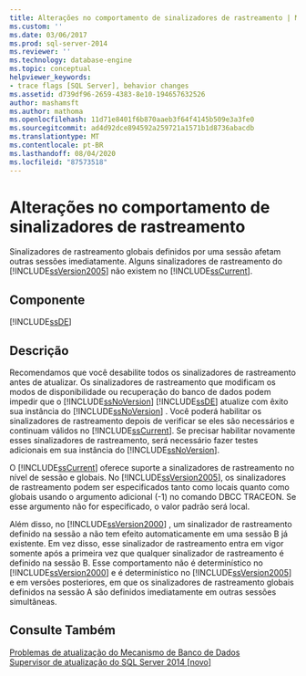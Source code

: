 ```yaml
---
title: Alterações no comportamento de sinalizadores de rastreamento | Microsoft Docs
ms.custom: ''
ms.date: 03/06/2017
ms.prod: sql-server-2014
ms.reviewer: ''
ms.technology: database-engine
ms.topic: conceptual
helpviewer_keywords:
- trace flags [SQL Server], behavior changes
ms.assetid: d739df96-2659-4383-8e10-194657632526
author: mashamsft
ms.author: mathoma
ms.openlocfilehash: 11d71e8401f6b870aaeb3f64f4145b509e3a3fe0
ms.sourcegitcommit: ad4d92dce894592a259721a1571b1d8736abacdb
ms.translationtype: MT
ms.contentlocale: pt-BR
ms.lasthandoff: 08/04/2020
ms.locfileid: "87573518"
---
```

# <a name="changes-to-behavior-of-trace-flags"></a>Alterações no comportamento de sinalizadores de rastreamento
  Sinalizadores de rastreamento globais definidos por uma sessão afetam outras sessões imediatamente. Alguns sinalizadores de rastreamento do [!INCLUDE[ssVersion2005](../../includes/ssversion2005-md.md)] não existem no [!INCLUDE[ssCurrent](../../includes/sscurrent-md.md)].  
  
## <a name="component"></a>Componente  
 [!INCLUDE[ssDE](../../includes/ssde-md.md)]  
  
## <a name="description"></a>Descrição  
 Recomendamos que você desabilite todos os sinalizadores de rastreamento antes de atualizar. Os sinalizadores de rastreamento que modificam os modos de disponibilidade ou recuperação do banco de dados podem impedir que o [!INCLUDE[ssNoVersion](../../includes/ssnoversion-md.md)] [!INCLUDE[ssDE](../../includes/ssde-md.md)] atualize com êxito sua instância do [!INCLUDE[ssNoVersion](../../includes/ssnoversion-md.md)] . Você poderá habilitar os sinalizadores de rastreamento depois de verificar se eles são necessários e continuam válidos no [!INCLUDE[ssCurrent](../../includes/sscurrent-md.md)]. Se precisar habilitar novamente esses sinalizadores de rastreamento, será necessário fazer testes adicionais em sua instância do [!INCLUDE[ssNoVersion](../../includes/ssnoversion-md.md)].  
  
 O [!INCLUDE[ssCurrent](../../includes/sscurrent-md.md)] oferece suporte a sinalizadores de rastreamento no nível de sessão e globais. No [!INCLUDE[ssVersion2005](../../includes/ssversion2005-md.md)], os sinalizadores de rastreamento podem ser especificados tanto como locais quanto como globais usando o argumento adicional (-1) no comando DBCC TRACEON. Se esse argumento não for especificado, o valor padrão será local.  
  
 Além disso, no [!INCLUDE[ssVersion2000](../../includes/ssversion2000-md.md)] , um sinalizador de rastreamento definido na sessão a não tem efeito automaticamente em uma sessão B já existente. Em vez disso, esse sinalizador de rastreamento entra em vigor somente após a primeira vez que qualquer sinalizador de rastreamento é definido na sessão B. Esse comportamento não é determinístico no [!INCLUDE[ssVersion2000](../../includes/ssversion2000-md.md)] e é determinístico no [!INCLUDE[ssVersion2005](../../includes/ssversion2005-md.md)] e em versões posteriores, em que os sinalizadores de rastreamento globais definidos na sessão A são definidos imediatamente em outras sessões simultâneas.  
  
## <a name="see-also"></a>Consulte Também  
 [Problemas de atualização do Mecanismo de Banco de Dados](../../../2014/sql-server/install/database-engine-upgrade-issues.md)   
 [Supervisor de atualização do SQL Server 2014 &#91;novo&#93;](sql-server-2014-upgrade-advisor.md)  
  
  
